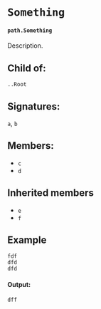 # `Something`

#### `path.Something`

Description.

## Child of: 

  `..Root`

## Signatures:

`a`, `b`

## Members:

- `c`
- `d`

## Inherited members

- `e`
- `f`

## Example

    fdf
    dfd
    dfd

#### Output:

    dff
